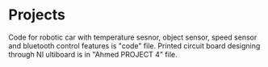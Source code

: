 # Projects
Code for robotic car with temperature sesnor, object sensor, speed sensor and bluetooth control features is "code" file.
Printed circuit board designing through NI ultiboard is in "Ahmed PROJECT 4" file.
